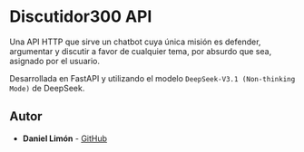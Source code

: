 # Discutidor300 API

Una API HTTP que sirve un chatbot cuya única misión es defender, argumentar y discutir a favor de cualquier tema, por absurdo que sea, asignado por el usuario.

Desarrollada en FastAPI y utilizando el modelo `DeepSeek-V3.1 (Non-thinking Mode)` de DeepSeek.

## Autor
- **Daniel Limón** - [GitHub](https://github.com/econopapi)